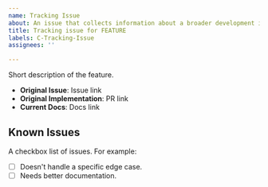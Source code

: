 ```yaml
---
name: Tracking Issue
about: An issue that collects information about a broader development initiative
title: Tracking issue for FEATURE
labels: C-Tracking-Issue
assignees: ''

---
```


Short description of the feature.

- **Original Issue**: Issue link
- **Original Implementation**: PR link
- **Current Docs**: Docs link

## Known Issues

A checkbox list of issues.  For example:

- [ ] Doesn't handle a specific edge case.
- [ ] Needs better documentation.
